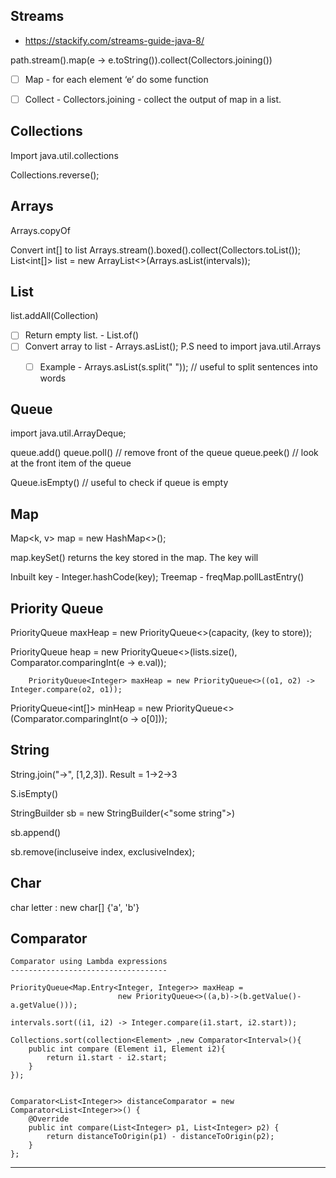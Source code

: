Streams 
--------------------------------------------------------------------------

- https://stackify.com/streams-guide-java-8/

path.stream().map(e -> e.toString()).collect(Collectors.joining())
- [ ] Map - for each element ‘e’ do some function
- [ ] Collect - Collectors.joining - collect the output of map in a list.


Collections
--------------------------------------------------------------------------


Import java.util.collections

Collections.reverse(<List>);


Arrays
-----------------------------------------------------

Arrays.copyOf
     
Convert int[] to list
    Arrays.stream(<array name>).boxed().collect(Collectors.toList());
     List<int[]> list = new ArrayList<>(Arrays.asList(intervals));



List
--------------------------------------------------------------------------

list.addAll(Collection<Datatype>)
- [ ] Return empty list. - List.of()
- [ ] Convert array to list - Arrays.asList(<the array to convert>);  P.S need to import java.util.Arrays
    - [ ] Example - Arrays.asList(s.split(" "));   // useful to split sentences into words


Queue 
--------------------------------------------------------------------------

import java.util.ArrayDeque;

queue.add()
queue.poll() // remove front of the queue
queue.peek() // look at the front item of the queue

Queue.isEmpty() // useful to check if queue is empty 


Map
--------------------------------------------------------------------------

Map<k, v> map = new HashMap<>();

map.keySet() returns the key stored in the map. The key will 


Inbuilt key - Integer.hashCode(key);
Treemap - freqMap.pollLastEntry()


Priority Queue
--------------------------------------------------------

PriorityQueue<T> maxHeap = new PriorityQueue<>(capacity, <T>(key to store));

PriorityQueue<Element> heap = new PriorityQueue<>(lists.size(), Comparator.comparingInt(e -> e.val));

        PriorityQueue<Integer> maxHeap = new PriorityQueue<>((o1, o2) -> Integer.compare(o2, o1));

PriorityQueue<int[]> minHeap = new PriorityQueue<>(Comparator.comparingInt(o -> o[0]));

  

String
--------------------------------------------------------------------------------------

String.join("->", [1,2,3]). Result = 1->2->3

S.isEmpty()

StringBuilder sb = new StringBuilder(<"some string">)

sb.append()

sb.remove(incluseive index, exclusiveIndex);



Char
----------------------------------------------------------------------------------------

char letter : new char[] {'a', 'b'}



Comparator
----------------------------------------------------------------------------------------


    Comparator using Lambda expressions
    -----------------------------------

    PriorityQueue<Map.Entry<Integer, Integer>> maxHeap = 
                            new PriorityQueue<>((a,b)->(b.getValue()-a.getValue()));
                            
    intervals.sort((i1, i2) -> Integer.compare(i1.start, i2.start));     

    Collections.sort(collection<Element> ,new Comparator<Interval>(){
        public int compare (Element i1, Element i2){
            return i1.start - i2.start;
        }
    });


    Comparator<List<Integer>> distanceComparator = new Comparator<List<Integer>>() {
        @Override
        public int compare(List<Integer> p1, List<Integer> p2) {
            return distanceToOrigin(p1) - distanceToOrigin(p2);
        }
    };

----------------------------------------------------------------------------------------


